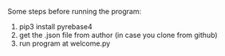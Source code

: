 Some steps before running the program:
1. pip3 install pyrebase4
2. get the .json file from author (in case you clone from github)
3. run program at welcome.py
